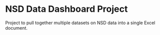 # NSD Data Dashboard Project

Project to pull together multiple datasets on NSD data into a single Excel document.
